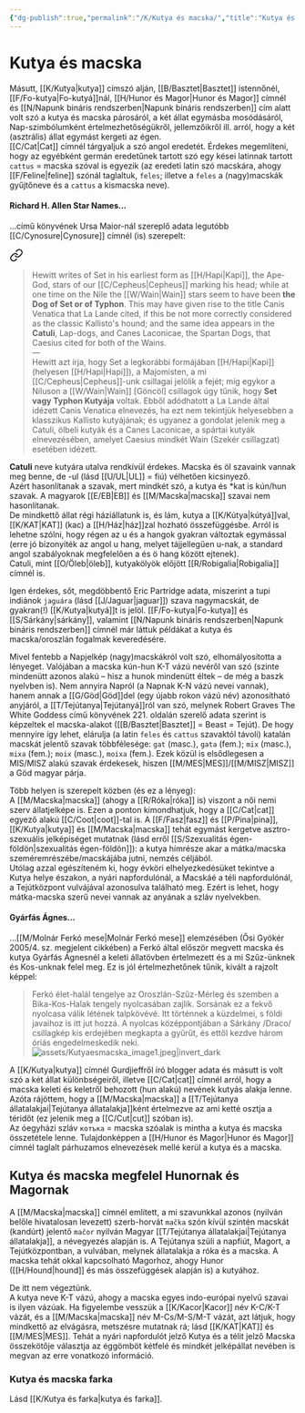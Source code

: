 ```yaml
---
{"dg-publish":true,"permalink":"/K/Kutya és macska/","title":"Kutya és macska","tags":["containstransclusions"],"created":"2023-11-17T09:39","updated":"2024-10-25T22:30"}
---
```



# Kutya és macska

Másutt, [[K/Kutya\|kutya]] címszó alján, [[B/Basztet\|Basztet]] istennőnél, [[F/Fo-kutya\|Fo-kutyá]]nál, [[H/Hunor és Magor\|Hunor és Magor]] címnél és [[N/Napunk bináris rendszerben\|Napunk bináris rendszerben]] cím alatt volt szó a kutya és macska párosáról, a két állat egymásba mosódásáról, Nap-szimbólumként értelmezhetőségükről, jellemzőikről ill. arról, hogy a két (asztrális) állat egymást kergeti az égen.  
[[C/Cat\|Cat]] címnél tárgyaljuk a szó angol eredetét. Érdekes megemlíteni, hogy az egyébként germán eredetűnek tartott szó egy kései latinnak tartott `cattus` = macska szóval is egyezik (az eredeti latin szó macskára, ahogy [[F/Feline\|feline]] szónál taglaltuk, `feles`; illetve a `feles` a (nagy)macskák gyűjtőneve és a `cattus` a kismacska neve).  

#### Richard H. Allen Star Names...  

...című könyvének Ursa Maior-nál szereplő adata legutóbb [[C/Cynosure\|Cynosure]] címnél (is) szerepelt:  

<div class="transclusion internal-embed is-loaded"><a class="markdown-embed-link" href="/s/szeth/#qz3nuv" aria-label="Open link"><svg xmlns="http://www.w3.org/2000/svg" width="24" height="24" viewBox="0 0 24 24" fill="none" stroke="currentColor" stroke-width="2" stroke-linecap="round" stroke-linejoin="round" class="svg-icon lucide-link"><path d="M10 13a5 5 0 0 0 7.54.54l3-3a5 5 0 0 0-7.07-7.07l-1.72 1.71"></path><path d="M14 11a5 5 0 0 0-7.54-.54l-3 3a5 5 0 0 0 7.07 7.07l1.71-1.71"></path></svg></a><div class="markdown-embed">



> Hewitt writes of Set in his earliest form as [[H/Hapi\|Kapi]], the Ape-God, stars of our [[C/Cepheus\|Cepheus]] marking his head; while at one time on the Nile the [[W/Wain\|Wain]] stars seem to have been **the Dog of Set or of Typhon**. This may have given rise to the title Canis Venatica that La Lande cited, if this be not more correctly considered as the classic Kallisto's hound; and the same idea appears in the **Catuli**, Lap-dogs, and Canes Laconicae, the Spartan Dogs, that Caesius cited for both of the Wains.  
> —  
> Hewitt azt írja, hogy Set a legkorábbi formájában [[H/Hapi\|Kapi]] (helyesen [[H/Hapi\|Hapi]]), a Majomisten, a mi [[C/Cepheus\|Cepheus]]-unk csillagai jelölik a fejét; míg egykor a Níluson a [[W/Wain\|Wain]] \[Göncöl\] csillagok úgy tűnik, hogy **Set vagy Typhon Kutyája** voltak. Ebből adódhatott a La Lande által idézett Canis Venatica elnevezés, ha ezt nem tekintjük helyesebben a klasszikus Kallisto kutyájának; és ugyanez a gondolat jelenik meg a Catuli, ölbeli kutyák és a Canes Laconicae, a spártai kutyák elnevezésében, amelyet Caesius mindkét Wain (Szekér csillagzat) esetében idézett.  


</div></div>


**Catuli** neve kutyára utalva rendkívül érdekes. Macska és öl szavaink vannak meg benne, de -ul (lásd [[U/UL\|UL]] = fiú) vélhetően kicsinyező.  
Azért hasonlítanak a szavak, mert mindkét szó, a kutya és \*kat is kún/hun szavak. A magyarok [[E/EB\|EB]] és [[M/Macska\|macska]] szavai nem hasonlítanak.  
De mindkettő állat régi háziállatunk is, és lám, kutya a [[K/Kútya\|kútyá]]val, [[K/KAT\|KAT]] (kac) a [[H/Ház\|ház]]zal hozható összefüggésbe. Arról is lehetne szólni, hogy régen az u és a hangok gyakran változtak egymással (erre jó bizonyíték az angol u hang, melyet tájjellegűen u-nak, a standard angol szabályoknak megfelelően a és ö hang között ejtenek).  
Catuli, mint [[O/Öleb\|öleb]], kutyakölyök előjött [[R/Robigalia\|Robigalia]] címnél is.  

Igen érdekes, sőt, megdöbbentő Eric Partridge adata, miszerint a tupi indiánok `jaguára` (lásd [[J/Jaguar\|jaguar]]) szava nagymacskát, de gyakran(!) [[K/Kutya\|kutyá]]t is jelöl. [[F/Fo-kutya\|Fo-kutya]] és [[S/Sárkány\|sárkány]], valamint [[N/Napunk bináris rendszerben\|Napunk bináris rendszerben]] címnél már láttuk példákat a kutya és macska/oroszlán fogalmak keveredésére.  

Mivel fentebb a Napjelkép (nagy)macskákról volt szó, elhomályosította a lényeget. Valójában a macska kún-hun K-T vázú nevéről van szó (szinte mindenütt azonos alakú – hisz a hunok mindenütt éltek – de még a baszk nyelvben is). Nem annyira Napról (a Napnak K-N vázú nevei vannak), hanem annak a [[G/Göd\|Göd]]del (egy újabb rokon vázú név) azonosítható anyjáról, a [[T/Tejútanya\|Tejútanyá]]ról van szó, melynek Robert Graves The White Goddess című könyvének 221. oldalán szerelő adata szerint is képzeltek el macska-alakot ([[B/Basztet\|Basztet]] = Beast = Tejút). De hogy mennyire így lehet, elárulja (a latin `feles` és `cattus` szavaktól távoli) katalán macskát jelentő szavak többfélesége: `gat` (masc.), `gata` (fem.); `mix` (masc.), `mixa` (fem.); `moix` (masc.), `moixa` (fem.). Ezek közül is elsődlegesen a MIS/MISZ alakú szavak érdekesek, hiszen [[M/MES\|MES]]/[[M/MISZ\|MISZ]] a Göd magyar párja.  

Több helyen is szerepelt közben (és ez a lényeg):  
A [[M/Macska\|macska]] (ahogy a [[R/Róka\|róka]] is) viszont a női nemi szerv állatjelképe is. Ezen a ponton kimondhatjuk, hogy a [[C/Cat\|cat]] egyező alakú [[C/Coot\|coot]]-tal is. A [[F/Fasz\|fasz]] és [[P/Pina\|pina]], [[K/Kutya\|kutya]] és [[M/Macska\|macska]] tehát egymást kergetve asztro-szexuális jelképiséget mutatnak (lásd erről [[S/Szexualitás égen-földön\|szexualitás égen-földön]]): a kutya hímrésze akar a mátka/macska szeméremrészébe/macskájába jutni, nemzés céljából.  
Utólag azzal egészíteném ki, hogy évköri elhelyezkedésüket tekintve a Kutya helye északon, a nyári napfordulónál, a Macskáé a téli napfordulónál, a Tejútközpont vulvájával azonosulva található meg. Ezért is lehet, hogy mátka-macska szerű nevei vannak az anyának a szláv nyelvekben.  

#### Gyárfás Ágnes...

...[[M/Molnár Ferkó mese\|Molnár Ferkó mese]] elemzésében (Ősi Gyökér 2005/4. sz. megjelent cikkében) a Ferkó által először megvett macska és kutya Gyárfás Ágnesnél a keleti állatövben értelmezett és a mi Szűz-ünknek és Kos-unknak felel meg. Ez is jól értelmezhetőnek tűnik, kivált a rajzolt képpel:  
> Ferkó élet-halál tengelye az Oroszlán-Szűz-Mérleg és szemben a Bika-Kos-Halak tengely nyolcasában zajlik. Sorsának ez a fekvő nyolcasa válik létének talpkövévé. Itt történnek a küzdelmei, s földi javaihoz is itt jut hozzá. A nyolcas középpontjában a Sárkány /Draco/ csillagkép kis erdejében megkapta a gyűrűt, és ettől kezdve három óriás engedelmeskedik neki.  
> ![assets/Kutyaesmacska_image1.jpeg|invert_dark](/img/user/K/assets/Kutyaesmacska_image1.jpeg)  

A [[K/Kutya\|kutya]] címnél Gurdjieffről író blogger adata és másutt is volt szó a két állat különbségeiről, illetve [[C/Cat\|cat]] címnél arról, hogy a macska keleti és keletről behozott (hun alakú) nevének kutyás alakja lenne. Azóta rájöttem, hogy a [[M/Macska\|macska]] a [[T/Tejútanya állatalakjai\|Tejútanya állatalakja]]ként értelmezve az ami ketté osztja a téridőt (ez jelenik meg a [[C/Cut\|cut]] szóban is).  
Az óegyházi szláv `котъка` = macska szóalak is mintha a kutya és macska összetétele lenne. Tulajdonképpen a [[H/Hunor és Magor\|Hunor és Magor]] címnél taglalt párhuzamos elnevezések mellé kerül a kutya és a macska.  

## Kutya és macska megfelel Hunornak és Magornak

A [[M/Macska\|macska]] címnél említett, a mi szavunkkal azonos (nyilván belőle hivatalosan levezett) szerb-horvát `mačka` szón kívül szintén macskát (kandúrt) jelentő `mačor` nyilván Magyar [[T/Tejútanya állatalakjai\|Tejútanya állatalakja]], a névegyezés alapján is. A Tejútanya szüli a napfiút, Magort, a Tejútközpontban, a vulvában, melynek állatalakja a róka és a macska. A macska tehát okkal kapcsolható Magorhoz, ahogy Hunor ([[H/Hound\|hound]] és más összefüggések alapján is) a kutyához.  

De itt nem végeztünk.  
A kutya neve K-T vázú, ahogy a macska egyes indo-európai nyelvű szavai is ilyen vázúak. Ha figyelembe vesszük a [[K/Kacor\|Kacor]] név K-C/K-T vázát, és a [[M/Macska\|macska]] név M-Cs/M-S/M-T vázát, azt látjuk, hogy mindkettő az elvágásra, metszésre mutatnak rá; lásd [[K/KAT\|KAT]] és [[M/MES\|MES]]. Tehát a nyári napfordulót jelző Kutya és a télit jelző Macska összekötője választja az éggömböt kétfelé és mindkét jelképállat nevében is megvan az erre vonatkozó információ.  

### Kutya és macska farka

Lásd [[K/Kutya és farka\|kutya és farka]].  